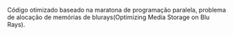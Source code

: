 Código otimizado baseado na maratona de programação paralela, problema de alocação de memórias de blurays(Optimizing Media Storage on Blu Rays).
